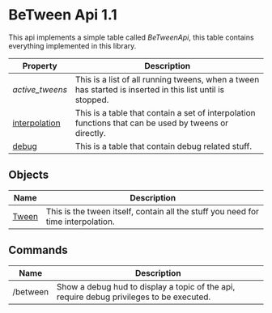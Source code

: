 
# BeTween Api 1.1

This api implements a simple table called *BeTweenApi*, this table contains everything implemented in this library.

| Property      | Description |
| ------------- | ----------- |
| *active_tweens* | This is a list of all running tweens, when a tween has started is inserted in this list until is stopped. |
| [interpolation](interpolation.md) | This is a table that contain a set of interpolation functions that can be used by tweens or directly. |
| [debug](debug.md) | This is a table that contain debug related stuff.

## Objects

| Name | Description |
| ---- | ----------- |
| [Tween](tween.md) | This is the tween itself, contain all the stuff you need for time interpolation. |


## Commands

| Name | Description |
| ---- | ----------- |
| /between | Show a debug hud to display a topic of the api, require debug privileges to be executed. |

